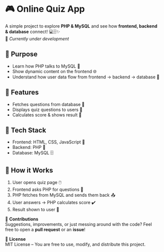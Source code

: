 # 🎮 Online Quiz App

A simple project to explore **PHP & MySQL** and see how **frontend, backend & database** connect! 💻🗄️✨  
🚧 *Currently under development*



## 🔹 Purpose
- Learn how PHP talks to MySQL 🧠
- Show dynamic content on the frontend 🌐  
- Understand how user data flow from frontend → backend → database 🔄


## 🔹 Features
- Fetches questions from database 📝  
- Displays quiz questions to users 👀  
- Calculates score & shows result 🎯  



## 🔹 Tech Stack
- Frontend: HTML, CSS, JavaScript 🎨  
- Backend: PHP 🐘  
- Database: MySQL 🗄️  



## 🔹 How it Works
1. User opens quiz page 🖱️  
2. Frontend asks PHP for questions 📨  
3. PHP fetches from MySQL and sends them back 📤  
4. User answers → PHP calculates score ✔️  
5. Result shown to user 🎉


🤝 **Contributions**  
Suggestions, improvements, or just messing around with the code? Feel free to open a **pull request** or an **issue**!  

📃 **License**  
MIT License – You are free to use, modify, and distribute this project.
